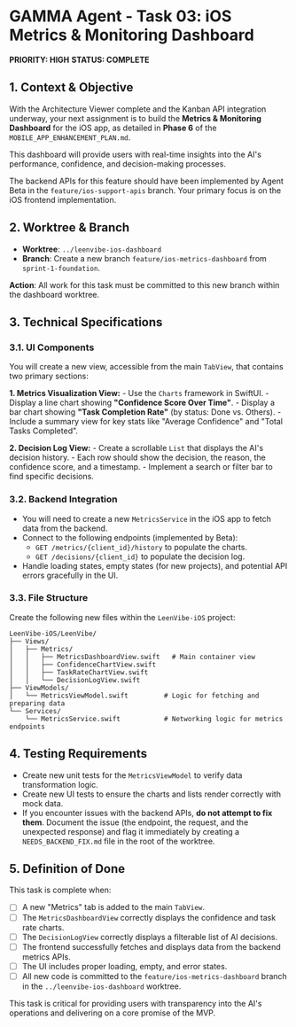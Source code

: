 # GAMMA Agent - Task 03: iOS Metrics & Monitoring Dashboard

**PRIORITY: HIGH**
**STATUS: COMPLETE**

## 1. Context & Objective

With the Architecture Viewer complete and the Kanban API integration underway, your next assignment is to build the **Metrics & Monitoring Dashboard** for the iOS app, as detailed in **Phase 6** of the `MOBILE_APP_ENHANCEMENT_PLAN.md`.

This dashboard will provide users with real-time insights into the AI's performance, confidence, and decision-making processes.

The backend APIs for this feature should have been implemented by Agent Beta in the `feature/ios-support-apis` branch. Your primary focus is on the iOS frontend implementation.

## 2. Worktree & Branch

-   **Worktree**: `../leenvibe-ios-dashboard`
-   **Branch**: Create a new branch `feature/ios-metrics-dashboard` from `sprint-1-foundation`.

**Action**: All work for this task must be committed to this new branch within the dashboard worktree.

## 3. Technical Specifications

### 3.1. UI Components

You will create a new view, accessible from the main `TabView`, that contains two primary sections:

**1. Metrics Visualization View:**
    -   Use the `Charts` framework in SwiftUI.
    -   Display a line chart showing **"Confidence Score Over Time"**.
    -   Display a bar chart showing **"Task Completion Rate"** (by status: Done vs. Others).
    -   Include a summary view for key stats like "Average Confidence" and "Total Tasks Completed".

**2. Decision Log View:**
    -   Create a scrollable `List` that displays the AI's decision history.
    -   Each row should show the decision, the reason, the confidence score, and a timestamp.
    -   Implement a search or filter bar to find specific decisions.

### 3.2. Backend Integration

-   You will need to create a new `MetricsService` in the iOS app to fetch data from the backend.
-   Connect to the following endpoints (implemented by Beta):
    -   `GET /metrics/{client_id}/history` to populate the charts.
    -   `GET /decisions/{client_id}` to populate the decision log.
-   Handle loading states, empty states (for new projects), and potential API errors gracefully in the UI.

### 3.3. File Structure

Create the following new files within the `LeenVibe-iOS` project:

```
LeenVibe-iOS/LeenVibe/
├── Views/
│   ├── Metrics/
│   │   ├── MetricsDashboardView.swift   # Main container view
│   │   ├── ConfidenceChartView.swift
│   │   ├── TaskRateChartView.swift
│   │   └── DecisionLogView.swift
├── ViewModels/
│   └── MetricsViewModel.swift         # Logic for fetching and preparing data
└── Services/
    └── MetricsService.swift           # Networking logic for metrics endpoints
```

## 4. Testing Requirements

-   Create new unit tests for the `MetricsViewModel` to verify data transformation logic.
-   Create new UI tests to ensure the charts and lists render correctly with mock data.
-   If you encounter issues with the backend APIs, **do not attempt to fix them**. Document the issue (the endpoint, the request, and the unexpected response) and flag it immediately by creating a `NEEDS_BACKEND_FIX.md` file in the root of the worktree.

## 5. Definition of Done

This task is complete when:
-   [ ] A new "Metrics" tab is added to the main `TabView`.
-   [ ] The `MetricsDashboardView` correctly displays the confidence and task rate charts.
-   [ ] The `DecisionLogView` correctly displays a filterable list of AI decisions.
-   [ ] The frontend successfully fetches and displays data from the backend metrics APIs.
-   [ ] The UI includes proper loading, empty, and error states.
-   [ ] All new code is committed to the `feature/ios-metrics-dashboard` branch in the `../leenvibe-ios-dashboard` worktree.

This task is critical for providing users with transparency into the AI's operations and delivering on a core promise of the MVP. 